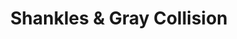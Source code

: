 ---
title: "Shankles & Gray Collision"
url: /fort-payne/shankles-and-gray-collision/
shop: car repair
---